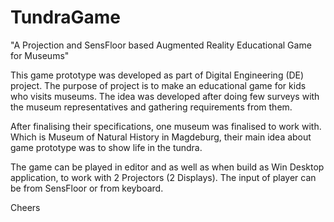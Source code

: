 # TundraGame
"A Projection and SensFloor based Augmented Reality Educational Game for Museums"

This game prototype was developed as part of Digital Engineering (DE) project. The purpose of project is to make an educational game for kids who visits museums. The idea was developed after doing few surveys with the museum representatives and gathering requirements from them.

After finalising their specifications, one museum was finalised to work with. Which is Museum of Natural History in Magdeburg, their main idea about game prototype was to show life in the tundra.

The game can be played in editor and as well as when build as Win Desktop application, to work with 2 Projectors (2 Displays).
The input of player can be from SensFloor or from keyboard.

Cheers
